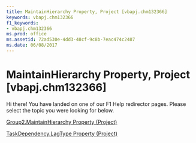 ```yaml
---
title: MaintainHierarchy Property, Project [vbapj.chm132366]
keywords: vbapj.chm132366
f1_keywords:
- vbapj.chm132366
ms.prod: office
ms.assetid: 72ad530e-4dd3-48cf-9c8b-7eac474c2487
ms.date: 06/08/2017
---
```



# MaintainHierarchy Property, Project [vbapj.chm132366]

Hi there! You have landed on one of our F1 Help redirector pages. Please select the topic you were looking for below.

[Group2.MaintainHierarchy Property (Project)](http://msdn.microsoft.com/library/47706f83-abd6-dd6b-0dff-41e260cf1107%28Office.15%29.aspx)

[TaskDependency.LagType Property (Project)](http://msdn.microsoft.com/library/0c055a94-ea5f-1267-0b61-d3a50c6bc9b4%28Office.15%29.aspx)


